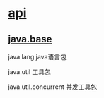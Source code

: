 # [api](https://docs.oracle.com/en/java/javase/20/docs/api/index.html)

## [java.base](https://docs.oracle.com/en/java/javase/20/docs/api/java.base/module-summary.html)

java.lang java语言包

java.util 工具包

java.util.concurrent 并发工具包
